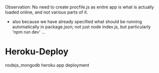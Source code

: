 Observation: No need to create procfile.js as enitre app is what is actually loaded online, and not various parts of it.
  - also because we have already specified what should be running automatically in package.json; not just node index.js, but particularly 
 'npm run dev' ...
# Heroku-Deploy
nodejs_mongodb heroku app deployment
